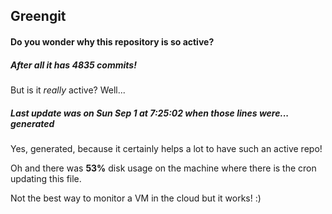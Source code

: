## Greengit

#### Do you wonder why this repository is so active?

##### After all it has 4835 commits!

But is it *really* active? Well...

##### Last update was on Sun Sep 1 at 7:25:02 when those lines were... generated

Yes, generated, because it certainly helps a lot to have such an active repo!

Oh and there was **53%** disk usage on the machine
where there is the cron updating this file.

Not the best way to monitor a VM in the cloud but it works! :)
